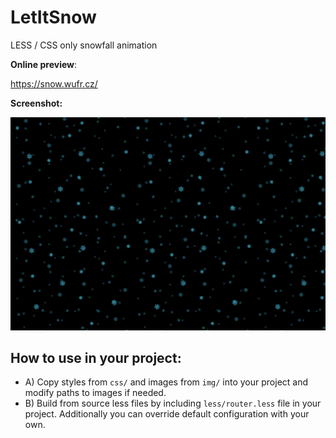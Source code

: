 # LetItSnow
LESS / CSS only snowfall animation

**Online preview**:

https://snow.wufr.cz/

**Screenshot:**

![Preview](./_demo/preview.jpg)

## How to use in your project:

- A) Copy styles from `css/` and images from `img/` into your project and modify paths to images if needed.
- B) Build from source less files by including `less/router.less` file in your project. Additionally you can override default configuration with your own.
